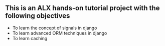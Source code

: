 ## This is an ALX hands-on tutorial project with the following objectives

- To learn the concept of signals in django
- To learn advanced ORM techniques  in django
- To learn caching